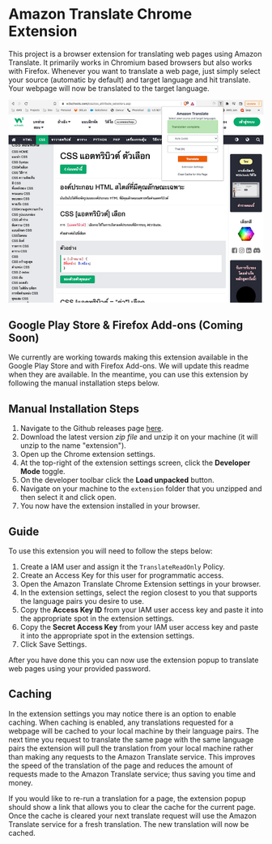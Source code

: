# Amazon Translate Chrome Extension

This project is a browser extension for translating web pages using Amazon Translate. It primarily works in Chromium based browsers but also works with Firefox. Whenever you want to translate a web page, just simply select your source (automatic by default) and target language and hit translate. Your webpage will now be translated to the target language.

![Preview](example.jpg)

## Google Play Store & Firefox Add-ons (Coming Soon)

We currently are working towards making this extension available in the Google Play Store and with Firefox Add-ons. We will update this readme when they are available. In the meantime, you can use this extension by following the manual installation steps below.

<!-- The easiest way to use this extension is to install the latest version from the [Google Play Store]() or from [Firefox Add-ons](). -->

## Manual Installation Steps

1. Navigate to the Github releases page [here](https://github.com/awslabs/amazon-translate-browser-extension/releases).
2. Download the latest version *zip file* and unzip it on your machine (it will unzip to the name "extension").
3. Open up the Chrome extension settings.
4. At the top-right of the extension settings screen, click the **Developer Mode** toggle.
5. On the developer toolbar click the **Load unpacked** button.
6. Navigate on your machine to the `extension` folder that you unzipped and then select it and click open.
7. You now have the extension installed in your browser.

## Guide

To use this extension you will need to follow the steps below:

1. Create a IAM user and assign it the `TranslateReadOnly` Policy.
2. Create an Access Key for this user for programmatic access.
3. Open the Amazon Translate Chrome Extension settings in your browser.
4. In the extension settings, select the region closest to you that supports the language pairs you desire to use.
5. Copy the **Access Key ID** from your IAM user access key and paste it into the appropriate spot in the extension settings.
6. Copy the **Secret Access Key** from your IAM user access key and paste it into the appropriate spot in the extension settings.
7. Click Save Settings.

After you have done this you can now use the extension popup to translate web pages using your provided password.

## Caching

In the extension settings you may notice there is an option to enable caching. When caching is enabled, any translations requested for a webpage
will be cached to your local machine by their language pairs. The next time you request to translate the same page with the same language pairs the
extension will pull the translation from your local machine rather than making any requests to the Amazon Translate service. This improves the speed
of the translation of the page and reduces the amount of requests made to the Amazon Translate service; thus saving you time and money.

If you would like to re-run a translation for a page, the extension popup should show a link that allows you to clear the cache for the current page.
Once the cache is cleared your next translate request will use the Amazon Translate service for a fresh translation. The new translation will now be cached.
